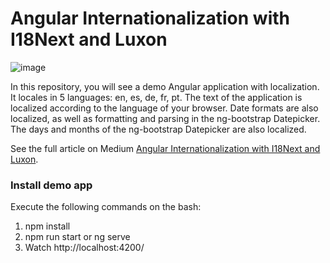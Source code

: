 # Angular Internationalization with I18Next and Luxon

![image](https://user-images.githubusercontent.com/33135078/206231755-0f66f749-e5c8-411e-8dfb-fa258bc8c988.png)

In this repository, you will see a demo Angular application with localization. It locales in 5 languages: en, es, de, fr, pt. The text of the application is localized according to the language of your browser. Date formats are also localized, as well as formatting and parsing in the ng-bootstrap Datepicker. The days and months of the ng-bootstrap Datepicker are also localized.

See the full article on Medium [Angular Internationalization with I18Next and Luxon](https://medium.com/@danioropezasoria/angular-internationalization-with-i18next-and-luxon-f461d8d4fedb).

### Install demo app

Execute the following commands on the bash:
1) npm install
2) npm run start or ng serve
3) Watch http://localhost:4200/
